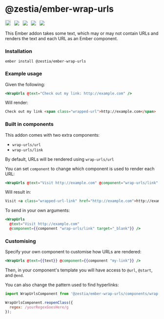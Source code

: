 # @zestia/ember-wrap-urls

<a href="https://badge.fury.io/js/%40zestia%2Fember-wrap-urls"><img src="https://badge.fury.io/js/%40zestia%2Fember-wrap-urls.svg" alt="npm version" height="18"></a> &nbsp;
 <a href="http://travis-ci.org/zestia/ember-wrap-urls"><img src="https://travis-ci.org/zestia/ember-wrap-urls.svg?branch=master"></a> &nbsp; <a href="https://david-dm.org/zestia/ember-wrap-urls#badge-embed"><img src="https://david-dm.org/zestia/ember-wrap-urls.svg"></a> &nbsp; <a href="https://david-dm.org/zestia/ember-wrap-urls#dev-badge-embed"><img src="https://david-dm.org/zestia/ember-wrap-urls/dev-status.svg"></a> &nbsp; <a href="http://emberobserver.com/addons/ember-wrap-urls"><img src="http://emberobserver.com/badges/ember-wrap-urls.svg"></a>

This Ember addon takes some text, which may or may not contain URLs and renders the text and each URL as an Ember component.

### Installation
```
ember install @zestia/ember-wrap-urls
```

### Example usage

Given the following:

```handlebars
<WrapUrls @text="Check out my link: http://example.com" />
```

Will render:

```html
Check out my link <span class="wrapped-url">http://example.com</span>
```

### Built in components

This addon comes with two extra components:

* `wrap-urls/url`
* `wrap-urls/link`

By default, URLs will be rendered using `wrap-urls/url`

You can set `component` to change which component is used to render each URL:

```handlebars
<WrapUrls @text="Visit http://example.com" @component="wrap-urls/link" />
```

Will result in:

```html
Visit <a class="wrapped-url-link" href="http://example.com">http://example.com</a>
```

To send in your own arguments:

```handlebars
<WrapUrls
  @text="Visit http://example.com"
  @component={{component "wrap-urls/link" target="_blank"}} />
```

### Customising

Specify your own component to customise how URLs are rendered:

```handlebars
<WrapUrls @text={{text}} @component={{component "my-link"}} />
```

Then, in your component's template you will have access to `@url`, `@start`, and `@end`.

You can also change the pattern used to find hyperlinks:

```javascript
import WrapUrlsComponent from '@zestia/ember-wrap-urls/components/wrap-urls';

WrapUrlsComponent.reopenClass({
  regex: /yourRegexGoesHere/g
});
```
